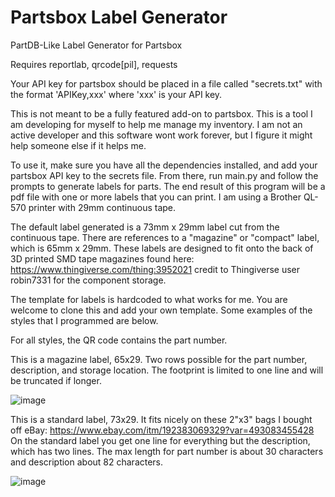 # Partsbox Label Generator
 PartDB-Like Label Generator for Partsbox

Requires reportlab, qrcode[pil], requests

Your API key for partsbox should be placed in a file called "secrets.txt" with the format 'APIKey,xxx' where 'xxx' is your API key.

This is not meant to be a fully featured add-on to partsbox. This is a tool I am developing for myself to help me manage my inventory. I am not an active developer and this software wont work forever, but I figure it might help someone else if it helps me.

To use it, make sure you have all the dependencies installed, and add your partsbox API key to the secrets file. From there, run main.py and follow the prompts to generate labels for parts. The end result of this program will be a pdf file with one or more labels that you can print. I am using a Brother QL-570 printer with 29mm continuous tape.

The default label generated is a 73mm x 29mm label cut from the continuous tape. There are references to a "magazine" or "compact" label, which is 65mm x 29mm. These labels are designed to fit onto the back of 3D printed SMD tape magazines found here: https://www.thingiverse.com/thing:3952021   credit to Thingiverse user robin7331 for the component storage. 

The template for labels is hardcoded to what works for me. You are welcome to clone this and add your own template. Some examples of the styles that I programmed are below.

For all styles, the QR code contains the part number.

This is a magazine label, 65x29. Two rows possible for the part number, description, and storage location. The footprint is limited to one line and will be truncated if longer.

![image](https://github.com/user-attachments/assets/d9606cb5-cb46-4bea-906d-1a9171f77a26)

This is a standard label, 73x29. It fits nicely on these 2"x3" bags I bought off eBay: https://www.ebay.com/itm/192383069329?var=493083455428
On the standard label you get one line for everything but the description, which has two lines. The max length for part number is about 30 characters and description about 82 characters.

![image](https://github.com/user-attachments/assets/32fc9a2c-1712-41d5-b93c-d52b1839ee6a)
